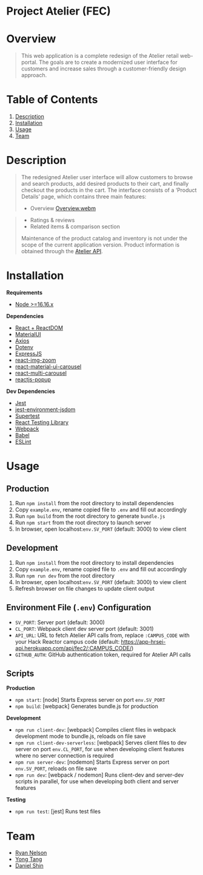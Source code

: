 # Project Atelier (FEC)

# Overview
> This web application is a complete redesign of the Atelier retail web-portal. The goals are to create a modernized user interface for customers and increase sales through a customer-friendly design approach.

# Table of Contents
1. [Description](#description)
2. [Installation](#installation)
3. [Usage](#usage)
4. [Team](#team)

# Description
> The redesigned Atelier user interface will allow customers to browse and search products, add desired products to their cart, and finally checkout the products in the cart. The interface consists of a ‘Product Details’ page, which contains three main features:
> * Overview
[Overview.webm](https://user-images.githubusercontent.com/104472508/189486186-8c18adae-7be5-4c84-b280-add5d71283fd.webm)

> * Ratings & reviews
> * Related items & comparison section
> 
> Maintenance of the product catalog and inventory is not under the scope of the current application version. Product information is obtained through the [Atelier API](https://app-hrsei-api.herokuapp.com/api/fec2/:CAMPUS_CODE/).

# Installation
**Requirements**
* [Node >=16.16.x](https://nodejs.org/en/)

**Dependencies**
* [React + ReactDOM](https://reactjs.org/)
* [MaterialUI](https://mui.com/)
* [Axios](https://axios-http.com/)
* [Dotenv](https://www.npmjs.com/package/dotenv)
* [ExpressJS](https://expressjs.com/)
* [react-img-zoom](https://www.npmjs.com/package/react-img-zoom)
* [react-material-ui-carousel](https://www.npmjs.com/package/react-material-ui-carousel)
* [react-multi-carousel](https://www.npmjs.com/package/react-multi-carousel)
* [reactjs-popup](https://www.npmjs.com/package/reactjs-popup)

**Dev Dependencies**
* [Jest](https://jestjs.io/)
* [jest-environment-jsdom](https://www.npmjs.com/package/jest-environment-jsdom)
* [Supertest](https://www.npmjs.com/package/supertest)
* [React Testing Library](https://testing-library.com/docs/react-testing-library/intro/)
* [Webpack](https://webpack.js.org/)
* [Babel](https://babeljs.io/)
* [ESLint](https://eslint.org/)

# Usage
## Production
1. Run `npm install` from the root directory to install dependencies
2. Copy `example.env`, rename copied file to `.env` and fill out accordingly
3. Run `npm build` from the root directory to generate `bundle.js`
4. Run `npm start` from the root directory to launch server
5. In browser, open localhost:`env.SV_PORT` (default: 3000) to view client

## Development
1. Run `npm install` from the root directory to install dependencies
2. Copy `example.env`, rename copied file to `.env` and fill out accordingly
3. Run `npm run dev` from the root directory
4. In browser, open localhost:`env.SV_PORT` (default: 3000) to view client
5. Refresh browser on file changes to update client output

## Environment File (`.env`) Configuration
* `SV_PORT`: Server port (default: 3000)
* `CL_PORT`: Webpack client dev server port (default: 3001)
* `API_URL`: URL to fetch Atelier API calls from, replace `:CAMPUS_CODE` with your Hack Reactor campus code (default: https://app-hrsei-api.herokuapp.com/api/fec2/:CAMPUS_CODE/)
* `GITHUB_AUTH`: GitHub authentication token, required for Atelier API calls


## Scripts
**Production**
* `npm start`: [node] Starts Express server on port `env.SV_PORT`
* `npm build`: [webpack] Generates bundle.js for production

**Development**
* `npm run client-dev`: [webpack] Compiles client files in webpack development mode to bundle.js, reloads on file save
* `npm run client-dev-serverless`: [webpack] Serves client files to dev server on port `env.CL_PORT`, for use when developing client features where no server connection is required
* `npm run server-dev`: [nodemon] Starts Express server on port `env.SV_PORT`, reloads on file save
* `npm run dev`: [webpack / nodemon] Runs client-dev and server-dev scripts in parallel, for use when developing both client and server features

**Testing**
* `npm run test`: [jest] Runs test files

# Team
* [Ryan Nelson](https://github.com/rnels)
* [Yong Tang](https://github.com/yota88)
* [Daniel Shin](https://github.com/dshinny)

